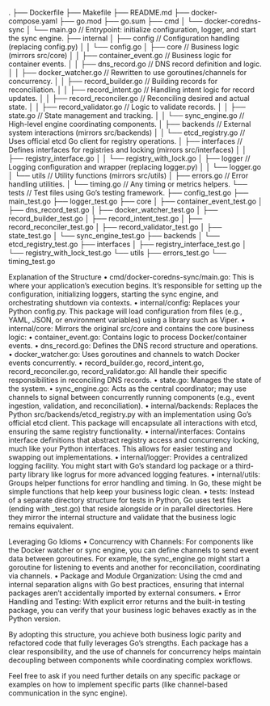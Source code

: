 .
├── Dockerfile
├── Makefile
├── README.md
├── docker-compose.yaml
├── go.mod
├── go.sum
├── cmd
│   └── docker-coredns-sync
│       └── main.go          // Entrypoint: initialize configuration, logger, and start the sync engine.
├── internal
│   ├── config               // Configuration handling (replacing config.py)
│   │   └── config.go
│   ├── core                 // Business logic (mirrors src/core)
│   │   ├── container_event.go      // Business logic for container events.
│   │   ├── dns_record.go           // DNS record definition and logic.
│   │   ├── docker_watcher.go       // Rewritten to use goroutines/channels for concurrency.
│   │   ├── record_builder.go       // Building records for reconciliation.
│   │   ├── record_intent.go        // Handling intent logic for record updates.
│   │   ├── record_reconciler.go    // Reconciling desired and actual state.
│   │   ├── record_validator.go     // Logic to validate records.
│   │   ├── state.go                // State management and tracking.
│   │   └── sync_engine.go          // High-level engine coordinating components.
│   ├── backends             // External system interactions (mirrors src/backends)
│   │   └── etcd_registry.go         // Uses official etcd Go client for registry operations.
│   ├── interfaces           // Defines interfaces for registries and locking (mirrors src/interfaces)
│   │   ├── registry_interface.go
│   │   └── registry_with_lock.go
│   ├── logger               // Logging configuration and wrapper (replacing logger.py)
│   │   └── logger.go
│   └── utils                // Utility functions (mirrors src/utils)
│       ├── errors.go             // Error handling utilities.
│       └── timing.go             // Any timing or metrics helpers.
└── tests                    // Test files using Go’s testing framework.
    ├── config_test.go
    ├── main_test.go
    ├── logger_test.go
    ├── core
    │   ├── container_event_test.go
    │   ├── dns_record_test.go
    │   ├── docker_watcher_test.go
    │   ├── record_builder_test.go
    │   ├── record_intent_test.go
    │   ├── record_reconciler_test.go
    │   ├── record_validator_test.go
    │   ├── state_test.go
    │   └── sync_engine_test.go
    ├── backends
    │   └── etcd_registry_test.go
    ├── interfaces
    │   ├── registry_interface_test.go
    │   └── registry_with_lock_test.go
    └── utils
        ├── errors_test.go
        └── timing_test.go


Explanation of the Structure
	•	cmd/docker-coredns-sync/main.go:
This is where your application’s execution begins. It’s responsible for setting up the configuration, initializing loggers, starting the sync engine, and orchestrating shutdown via contexts.
	•	internal/config:
Replaces your Python config.py. This package will load configuration from files (e.g., YAML, JSON, or environment variables) using a library such as Viper.
	•	internal/core:
Mirrors the original src/core and contains the core business logic:
	•	container_event.go: Contains logic to process Docker/container events.
	•	dns_record.go: Defines the DNS record structure and operations.
	•	docker_watcher.go: Uses goroutines and channels to watch Docker events concurrently.
	•	record_builder.go, record_intent.go, record_reconciler.go, record_validator.go: All handle their specific responsibilities in reconciling DNS records.
	•	state.go: Manages the state of the system.
	•	sync_engine.go: Acts as the central coordinator; may use channels to signal between concurrently running components (e.g., event ingestion, validation, and reconciliation).
	•	internal/backends:
Replaces the Python src/backends/etcd_registry.py with an implementation using Go’s official etcd client. This package will encapsulate all interactions with etcd, ensuring the same registry functionality.
	•	internal/interfaces:
Contains interface definitions that abstract registry access and concurrency locking, much like your Python interfaces. This allows for easier testing and swapping out implementations.
	•	internal/logger:
Provides a centralized logging facility. You might start with Go’s standard log package or a third-party library like logrus for more advanced logging features.
	•	internal/utils:
Groups helper functions for error handling and timing. In Go, these might be simple functions that help keep your business logic clean.
	•	tests:
Instead of a separate directory structure for tests in Python, Go uses test files (ending with _test.go) that reside alongside or in parallel directories. Here they mirror the internal structure and validate that the business logic remains equivalent.

Leveraging Go Idioms
	•	Concurrency with Channels:
For components like the Docker watcher or sync engine, you can define channels to send event data between goroutines. For example, the sync_engine.go might start a goroutine for listening to events and another for reconciliation, coordinating via channels.
	•	Package and Module Organization:
Using the cmd and internal separation aligns with Go best practices, ensuring that internal packages aren’t accidentally imported by external consumers.
	•	Error Handling and Testing:
With explicit error returns and the built-in testing package, you can verify that your business logic behaves exactly as in the Python version.

By adopting this structure, you achieve both business logic parity and refactored code that fully leverages Go’s strengths. Each package has a clear responsibility, and the use of channels for concurrency helps maintain decoupling between components while coordinating complex workflows.

Feel free to ask if you need further details on any specific package or examples on how to implement specific parts (like channel-based communication in the sync engine).